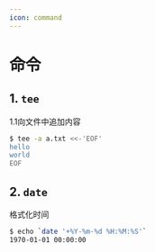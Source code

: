 ```yaml
---
icon: command
---
```

# 命令

## 1. `tee`
1.1向文件中追加内容
```bash
$ tee -a a.txt <<-'EOF'
hello
world
EOF
```

## 2. `date`
格式化时间
```bash
$ echo `date '+%Y-%m-%d %H:%M:%S'`
1970-01-01 00:00:00
```